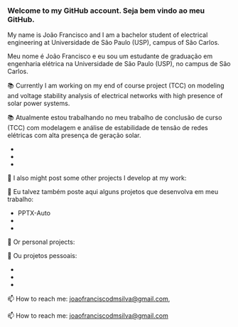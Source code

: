 ### Welcome to my GitHub account. Seja bem vindo ao meu GitHub.

My name is João Francisco and I am a bachelor student of electrical engineering at Universidade de São Paulo (USP), campus of São Carlos.

Meu nome é João Francisco e eu sou um estudante de graduação em engenharia elétrica na Universidade de São Paulo (USP), no campus de São Carlos.

📚 Currently I am working on my end of course project (TCC) on modeling and voltage stability analysis of electrical networks with high presence of solar power systems.

📚 Atualmente estou trabalhando no meu trabalho de conclusão de curso (TCC) com modelagem e análise de estabilidade de tensão de redes elétricas com alta presença de geração solar.

-
-
-

🤖 I also might post some other projects I develop at my work:

🤖 Eu talvez também poste aqui alguns projetos que desenvolva em meu trabalho:
- PPTX-Auto 
- 
-

🔭 Or personal projects:

🔭 Ou projetos pessoais:

- 
-
-


📫 How to reach me: joaofranciscodmsilva@gmail.com,

📫 How to reach me: joaofranciscodmsilva@gmail.com

